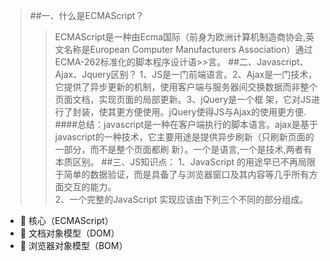 >##一、什么是ECMAScript？
>>ECMAScript是一种由Ecma国际（前身为欧洲计算机制造商协会,英文名称是European Computer Manufacturers Association）通过ECMA-262标准化的脚本程序设计语>>言。
>##二、Javascript、Ajax、Jquery区别？
>>1、JS是一门前端语言。2、Ajax是一门技术，它提供了异步更新的机制，使用客户端与服务器间交换数据而非整个页面文档，实现页面的局部更新。3、jQuery是一个框
>>架，它对JS进行了封装，使其更方便使用。jQuery使得JS与Ajax的使用更方便.<br/>
####总结：javascript是一种在客户端执行的脚本语言。ajax是基于javascript的一种技术，它主要用途是提供异步刷新（只刷新页面的一部分，而不是整个页面都刷
>>新）。一个是语言,一个是技术,两者有本质区别。
##三、JS知识点：
>>1、JavaScript 的用途早已不再局限于简单的数据验证，而是具备了与浏览器窗口及其内容等几乎所有方面交互的能力。<br/>
>>2、一个完整的JavaScript 实现应该由下列三个不同的部分组成。
   -  核心（ECMAScript）
   -  文档对象模型（DOM）
   -  浏览器对象模型（BOM）
